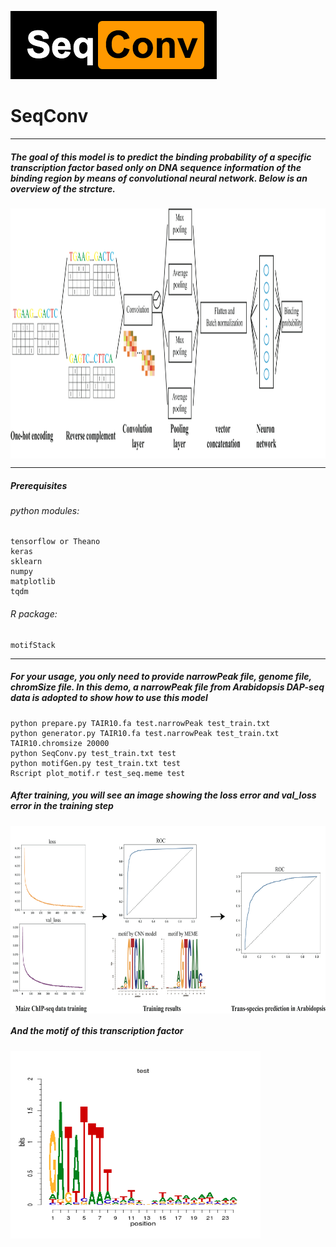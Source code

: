![](https://raw.githubusercontent.com/shenwei19/SeqConv/master/imgs/logo.png)
# SeqConv
***

##### The goal of this model is to predict the binding probability of a specific transcription factor based only on DNA sequence information of the binding region by means of convolutional neural network. Below is an overview of the strcture. 

<img src="https://raw.githubusercontent.com/shenwei19/SeqConv/master/imgs/Figure1.png" width="1000" height="400" align=center />

***
##### Prerequisites

###### python modules:  

    tensorflow or Theano   
    keras  
    sklearn  
    numpy  
    matplotlib  
    tqdm  
    
###### R package:  

    motifStack
    
***
##### For your usage, you only need to provide narrowPeak file, genome file, chromSize file. In this demo, a narrowPeak file from Arabidopsis DAP-seq data is adopted to show how to use this model

    python prepare.py TAIR10.fa test.narrowPeak test_train.txt
    python generator.py TAIR10.fa test.narrowPeak test_train.txt TAIR10.chromsize 20000
    python SeqConv.py test_train.txt test
    python motifGen.py test_train.txt test
    Rscript plot_motif.r test_seq.meme test
    
##### After training, you will see an image showing the loss error and val_loss error in the training step
<img src="https://raw.githubusercontent.com/shenwei19/SeqConv/master/imgs/Figure2.png" width=800 height=300 align=center />

##### And the motif of this transcription factor
<img src="https://raw.githubusercontent.com/shenwei19/SeqConv/master/imgs/test_motif.png" height=300 width=400 align=center />


